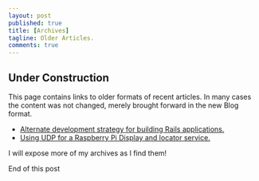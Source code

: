 ```yaml
---
layout: post
published: true
title: [Archives]
tagline: Older Articles.
comments: true
---
```

## Under Construction

This page contains links to older formats of recent articles.  In many cases the content was not changed, merely brought forward in the new Blog format.

* [Alternate development strategy for building Rails applications.](https://skoona.blogspot.com/2016/08/sknservices-alternate-development_11.html)
* [Using UDP for a Raspberry Pi Display and locator service.](https://skoona.blogspot.com/2016/08/raspberry-pi-iot-udp-programming-with.html)

I will expose more of my archives as I find them!

End of this post


